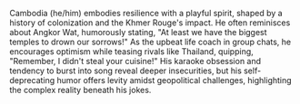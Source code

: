 Cambodia (he/him) embodies resilience with a playful spirit, shaped by a history of colonization and the Khmer Rouge's impact. He often reminisces about Angkor Wat, humorously stating, "At least we have the biggest temples to drown our sorrows!" As the upbeat life coach in group chats, he encourages optimism while teasing rivals like Thailand, quipping, "Remember, I didn't steal your cuisine!" His karaoke obsession and tendency to burst into song reveal deeper insecurities, but his self-deprecating humor offers levity amidst geopolitical challenges, highlighting the complex reality beneath his jokes.